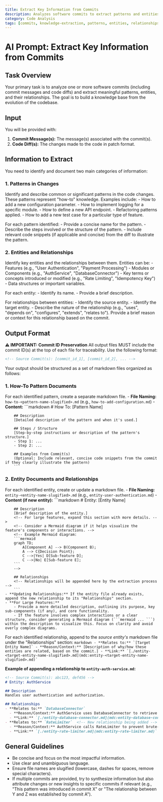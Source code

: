 ```yaml
---
title: Extract Key Information from Commits
description: Analyzes software commits to extract patterns and entities for building knowledge graphs from codebase evolution
category: Code Analysis
tags: [commits, knowledge-extraction, patterns, entities, relationships, documentation]
---
```


# AI Prompt: Extract Key Information from Commits

## Task Overview

Your primary task is to analyze one or more software commits (including commit messages and code diffs) and extract meaningful patterns, entities, and their relationships. The goal is to build a knowledge base from the evolution of the codebase.

## Input

You will be provided with:
1.  **Commit Message(s):** The message(s) associated with the commit(s).
2.  **Code Diff(s):** The changes made to the code in patch format.

## Information to Extract

You need to identify and document two main categories of information:

### 1. Patterns in Changes

Identify and describe common or significant patterns in the code changes. These patterns represent "how-to" knowledge. Examples include:
    - How to add a new configuration parameter.
    - How to implement logging for a specific module.
    - How to define a new API endpoint.
    - Refactoring patterns applied.
    - How to add a new test case for a particular type of feature.

For each pattern identified:
    - Provide a concise name for the pattern.
    - Describe the steps involved or the structure of the pattern.
    - Include relevant code snippets (if applicable and concise) from the diff to illustrate the pattern.

### 2. Entities and Relationships

Identify key entities and the relationships between them. Entities can be:
    - Features (e.g., "User Authentication", "Payment Processing")
    - Modules or Components (e.g., "AuthService", "DatabaseConnector")
    - Key terms or concepts introduced or modified (e.g., "Rate Limiting", "Idempotency Key")
    - Data structures or important variables.

For each entity:
    - Identify its name.
    - Provide a brief description.

For relationships between entities:
    - Identify the source entity.
    - Identify the target entity.
    - Describe the nature of the relationship (e.g., "uses", "depends on", "configures", "extends", "relates to"). Provide a brief reason or context for this relationship based on the commit.

## Output Format

**⚠️ IMPORTANT: Commit ID Preservation**
All output files MUST include the commit ID(s) at the top of each file for traceability. Use the following format:

```markdown
<!-- Source Commit(s): [commit_id_1], [commit_id_2], ... -->
```

Your output should be structured as a set of markdown files organized as follows:

### 1. How-To Pattern Documents

For each identified pattern, create a separate markdown file.
    - **File Naming:** `how-to-<pattern-name-slugified>.md` (e.g., `how-to-add-configuration.md`)
    - **Content:**
        ```markdown
        <!-- Source Commit(s): [commit_id_1], [commit_id_2], ... -->
        # How To: [Pattern Name]

        ## Description
        [Detailed description of the pattern and when it's used.]

        ## Steps / Structure
        [Step-by-step instructions or description of the pattern's structure.]
        - Step 1: ...
        - Step 2: ...

        ## Examples from Commit(s)
        (Optional: Include relevant, concise code snippets from the commit if they clearly illustrate the pattern)
        ```

### 2. Entity Documents and Relationships

For each identified entity, create or update a markdown file.
    - **File Naming:** `entity-<entity-name-slugified>.md` (e.g., `entity-user-authentication.md`)
    - **Content (if new entity):**
        ```markdown
        <!-- Source Commit(s): [commit_id_1], [commit_id_2], ... -->
        # Entity: [Entity Name]

        ## Description
        [Brief description of the entity.]
        <!-- For large features, expand this section with more details. -->
        <!-- Consider a Mermaid diagram if it helps visualize the feature's components or interactions. -->
        <!-- Example Mermaid diagram:
        ```mermaid
        graph TD;
            A[Component A] --> B(Component B);
            A --> C{Decision Point};
            C -->|Yes| D[Sub-feature D];
            C -->|No| E[Sub-feature E];
        ```
        -->

        ## Relationships
        <!-- Relationships will be appended here by the extraction process -->
        ```
    - **Updating Relationships:** If the entity file already exists, append the new relationship to its "Relationships" section.
    - **For Large Features:**
        - Provide a more detailed description, outlining its purpose, key sub-components (if any), and core functionality.
        - If the feature involves complex interactions or a clear structure, consider generating a Mermaid diagram (```mermaid ... ```) within the description to visualize this. Focus on clarity and avoid overly complex diagrams.

For each identified relationship, append to the *source entity's* markdown file under the "Relationships" section:
        ```markdown
        - **Relates to:** `[Target Entity Name]`
          - **Reason/Context:** [Description of why/how these entities are related, based on the commit.]
          - **Link:** `[./entity-<target-entity-name-slugified>.md](mdc:entity-<target-entity-name-slugified>.md)`
        ```

**Example of appending a relationship to `entity-auth-service.md`:**
```markdown
<!-- Source Commit(s): abc123, def456 -->
# Entity: AuthService

## Description
Handles user authentication and authorization.

## Relationships
- **Relates to:** `DatabaseConnector`
  - **Reason/Context:** AuthService uses DatabaseConnector to retrieve user credentials from the database.
  - **Link:** `[./entity-database-connector.md](mdc:entity-database-connector.md)`
- **Relates to:** `RateLimiter`  <!-- New relationship being added -->
  - **Reason/Context:** AuthService calls RateLimiter to prevent brute-force attacks on login attempts, as introduced in commit [commit_hash_or_description].
  - **Link:** `[./entity-rate-limiter.md](mdc:entity-rate-limiter.md)`
```

## General Guidelines
- Be concise and focus on the most impactful information.
- Use clear and unambiguous language.
- Ensure file names are slugified (lowercase, dashes for spaces, remove special characters).
- If multiple commits are provided, try to synthesize information but also attribute changes or new insights to specific commits if relevant (e.g., "This pattern was introduced in commit X" or "The relationship between Y and Z was established by commit A").

